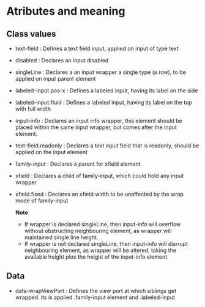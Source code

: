 # Atributes and meaning

## Class values
- text-field            : Defines a text field input, applied on input of type text
- disabled              : Declares an input disabled
- singleLine            : Declares a an input wrapper a single type (a row), to be applied on input parent  element
- labeled-input.pos-x   : Defines a labeled input, having its label on the side
- labeled-input.fluid   : Defines a labeled input, having its label on the top with full width
- input-info            : Declares an input info wrapper, this element should be placed within the same input wrapper, but comes after the input element. 
- text-field.readonly   : Declares a text input field that is readonly, should be applied on the input element
- family-input          : Declares a parent for xfield element
- xfield                : Declares a child of family-input, which could hold any input wrapper
- xfield.fixed          : Declares an xfield width to be unaffected by the wrap mode of family-input
  
    **Note**
    - If wrapper is declared singleLine, then input-info will overflow without obstructing neighbouring element, as wrapper will maintained single line height.
    - If wrapper is not declared singleLine, then input-info will disrrupt neighbouring element, as wrapper will be altered, taking the available height plus the height of the input-info element.

## Data 
- data-wrapViewPort     : Defines the view port at which siblings get wrapped. its is applied .family-input element and .labeled-input
